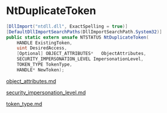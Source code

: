 # NtDuplicateToken

```csharp
[DllImport("ntdll.dll", ExactSpelling = true)]
[DefaultDllImportSearchPaths(DllImportSearchPath.System32)]
public static extern unsafe NTSTATUS NtDuplicateToken(
    HANDLE ExistingToken,
    uint DesiredAccess,
    [Optional] OBJECT_ATTRIBUTES*   ObjectAttributes,
    SECURITY_IMPERSONATION_LEVEL ImpersonationLevel,
    TOKEN_TYPE TokenType,
    HANDLE* NewToken);
```

[object\_attributes.md](../foundation/object\_attributes.md "mention")

[security\_impersonation\_level.md](../security/security\_impersonation\_level.md "mention")

[token\_type.md](../security/token\_type.md "mention")
